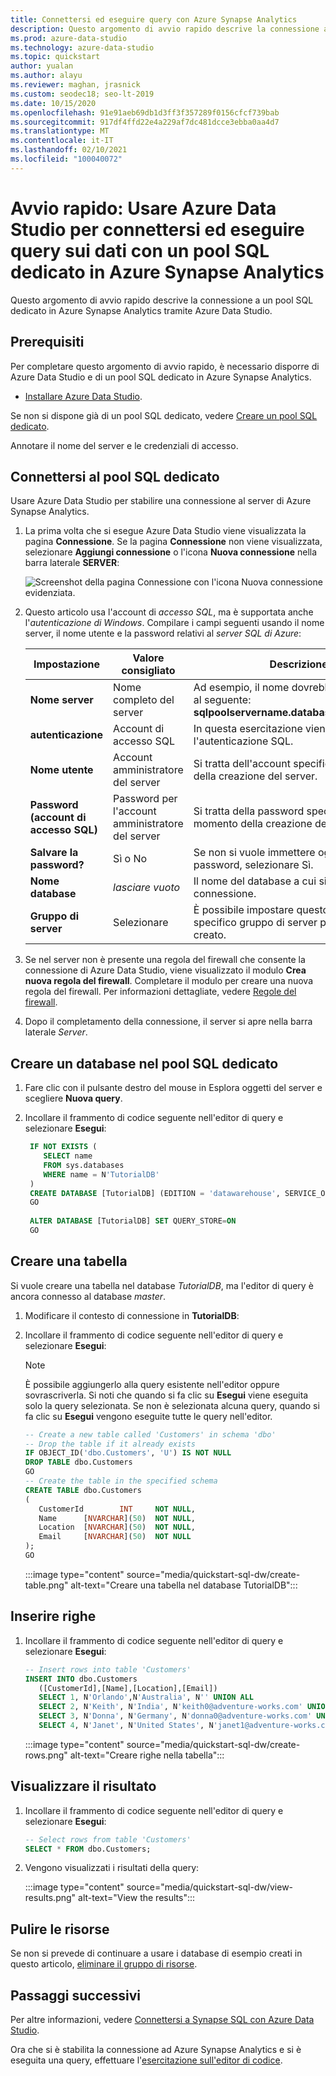 ```yaml
---
title: Connettersi ed eseguire query con Azure Synapse Analytics
description: Questo argomento di avvio rapido descrive la connessione a un pool SQL dedicato in Azure Synapse Analytics tramite Azure Data Studio.
ms.prod: azure-data-studio
ms.technology: azure-data-studio
ms.topic: quickstart
author: yualan
ms.author: alayu
ms.reviewer: maghan, jrasnick
ms.custom: seodec18; seo-lt-2019
ms.date: 10/15/2020
ms.openlocfilehash: 91e91aeb69db1d3ff3f357289f0156cfcf739bab
ms.sourcegitcommit: 917df4ffd22e4a229af7dc481dcce3ebba0aa4d7
ms.translationtype: MT
ms.contentlocale: it-IT
ms.lasthandoff: 02/10/2021
ms.locfileid: "100040072"
---
```

# <a name="quickstart-use-azure-data-studio-to-connect-and-query-data-using-a-dedicated-sql-pool-in-azure-synapse-analytics"></a>Avvio rapido: Usare Azure Data Studio per connettersi ed eseguire query sui dati con un pool SQL dedicato in Azure Synapse Analytics

Questo argomento di avvio rapido descrive la connessione a un pool SQL dedicato in Azure Synapse Analytics tramite Azure Data Studio.

## <a name="prerequisites"></a>Prerequisiti
Per completare questo argomento di avvio rapido, è necessario disporre di Azure Data Studio e di un pool SQL dedicato in Azure Synapse Analytics.

- [Installare Azure Data Studio](./download-azure-data-studio.md).

Se non si dispone già di un pool SQL dedicato, vedere [Creare un pool SQL dedicato](/azure/sql-data-warehouse/sql-data-warehouse-get-started-provision).

Annotare il nome del server e le credenziali di accesso.


## <a name="connect-to-your-dedicated-sql-pool"></a>Connettersi al pool SQL dedicato

Usare Azure Data Studio per stabilire una connessione al server di Azure Synapse Analytics.

1. La prima volta che si esegue Azure Data Studio viene visualizzata la pagina **Connessione**. Se la pagina **Connessione** non viene visualizzata, selezionare **Aggiungi connessione** o l'icona **Nuova connessione** nella barra laterale **SERVER**:
   
   ![Screenshot della pagina Connessione con l'icona Nuova connessione evidenziata.](media/quickstart-sql-dw/new-connection-icon.png)

2. Questo articolo usa l'account di *accesso SQL*, ma è supportata anche l'*autenticazione di Windows*. Compilare i campi seguenti usando il nome server, il nome utente e la password relativi al *server SQL di Azure*:

   |   Impostazione    | Valore consigliato | Descrizione |
   |--------------|-----------------|-------------| 
   | **Nome server** | Nome completo del server | Ad esempio, il nome dovrebbe essere simile al seguente: **sqlpoolservername.database.windows.net**. |
   | **autenticazione** | Account di accesso SQL| In questa esercitazione viene usata l'autenticazione SQL. |
   | **Nome utente** | Account amministratore del server | Si tratta dell'account specificato al momento della creazione del server. |
   | **Password (account di accesso SQL)** | Password per l'account amministratore del server | Si tratta della password specificata al momento della creazione del server. |
   | **Salvare la password?** | Sì o No | Se non si vuole immettere ogni volta la password, selezionare Sì. |
   | **Nome database** | *lasciare vuoto* | Il nome del database a cui si effettua la connessione. |
   | **Gruppo di server** | Selezionare <Default> | È possibile impostare questo campo su uno specifico gruppo di server precedentemente creato. | 

3. Se nel server non è presente una regola del firewall che consente la connessione di Azure Data Studio, viene visualizzato il modulo **Crea nuova regola del firewall**. Completare il modulo per creare una nuova regola del firewall. Per informazioni dettagliate, vedere [Regole del firewall](/azure/sql-database/sql-database-firewall-configure).

4. Dopo il completamento della connessione, il server si apre nella barra laterale *Server*.

## <a name="create-a-database-in-your-dedicated-sql-pool"></a>Creare un database nel pool SQL dedicato

1. Fare clic con il pulsante destro del mouse in Esplora oggetti del server e scegliere **Nuova query**.

2. Incollare il frammento di codice seguente nell'editor di query e selezionare **Esegui**:

   ```sql
    IF NOT EXISTS (
       SELECT name
       FROM sys.databases
       WHERE name = N'TutorialDB'
    )
    CREATE DATABASE [TutorialDB] (EDITION = 'datawarehouse', SERVICE_OBJECTIVE='DW100');
    GO  
    
    ALTER DATABASE [TutorialDB] SET QUERY_STORE=ON
    GO
   ```

## <a name="create-a-table"></a>Creare una tabella

Si vuole creare una tabella nel database *TutorialDB*, ma l'editor di query è ancora connesso al database *master*. 

1. Modificare il contesto di connessione in **TutorialDB**:

2. Incollare il frammento di codice seguente nell'editor di query e selezionare **Esegui**:

   > [!NOTE]
   > È possibile aggiungerlo alla query esistente nell'editor oppure sovrascriverla. Si noti che quando si fa clic su **Esegui** viene eseguita solo la query selezionata. Se non è selezionata alcuna query, quando si fa clic su **Esegui** vengono eseguite tutte le query nell'editor.

   ```sql
   -- Create a new table called 'Customers' in schema 'dbo'
   -- Drop the table if it already exists
   IF OBJECT_ID('dbo.Customers', 'U') IS NOT NULL
   DROP TABLE dbo.Customers
   GO
   -- Create the table in the specified schema
   CREATE TABLE dbo.Customers
   (
      CustomerId        INT     NOT NULL,
      Name      [NVARCHAR](50)  NOT NULL,
      Location  [NVARCHAR](50)  NOT NULL,
      Email     [NVARCHAR](50)  NOT NULL
   );
   GO
   ```

    :::image type="content" source="media/quickstart-sql-dw/create-table.png" alt-text="Creare una tabella nel database TutorialDB":::


## <a name="insert-rows"></a>Inserire righe

1. Incollare il frammento di codice seguente nell'editor di query e selezionare **Esegui**:

   ```sql
   -- Insert rows into table 'Customers'
   INSERT INTO dbo.Customers
      ([CustomerId],[Name],[Location],[Email])
      SELECT 1, N'Orlando',N'Australia', N'' UNION ALL
      SELECT 2, N'Keith', N'India', N'keith0@adventure-works.com' UNION ALL
      SELECT 3, N'Donna', N'Germany', N'donna0@adventure-works.com' UNION ALL
      SELECT 4, N'Janet', N'United States', N'janet1@adventure-works.com'
   ```

    :::image type="content" source="media/quickstart-sql-dw/create-rows.png" alt-text="Creare righe nella tabella":::

## <a name="view-the-result"></a>Visualizzare il risultato

1. Incollare il frammento di codice seguente nell'editor di query e selezionare **Esegui**:

   ```sql
   -- Select rows from table 'Customers'
   SELECT * FROM dbo.Customers;
   ```

2. Vengono visualizzati i risultati della query:

    :::image type="content" source="media/quickstart-sql-dw/view-results.png" alt-text="View the results":::


## <a name="clean-up-resources"></a>Pulire le risorse

Se non si prevede di continuare a usare i database di esempio creati in questo articolo, [eliminare il gruppo di risorse](/azure/synapse-analytics/sql-data-warehouse/create-data-warehouse-portal#clean-up-resources).

## <a name="next-steps"></a>Passaggi successivi
Per altre informazioni, vedere [Connettersi a Synapse SQL con Azure Data Studio](/azure/synapse-analytics/sql/get-started-azure-data-studio).

Ora che si è stabilita la connessione ad Azure Synapse Analytics e si è eseguita una query, effettuare l'[esercitazione sull'editor di codice](tutorial-sql-editor.md).